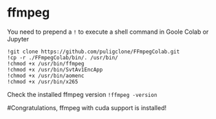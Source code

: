 # ffmpeg
You need to prepend a `!` to execute a shell command in Goole Colab or Jupyter

```
!git clone https://github.com/puligclone/FFmpegColab.git
!cp -r ./FFmpegColab/bin/. /usr/bin/
!chmod +x /usr/bin/ffmpeg
!chmod +x /usr/bin/SvtAv1EncApp
!chmod +x /usr/bin/aomenc
!chmod +x /usr/bin/x265
```

Check the installed ffmpeg version
```!ffmpeg -version```

#Congratulations, ffmpeg with cuda support is installed!
